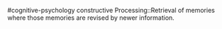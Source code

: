 #cognitive-psychology 
constructive Processing::Retrieval of memories where those memories are revised by newer information.
<!--SR:!2024-04-11,2,190-->